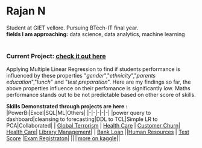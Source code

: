 # Rajan N 
Student at GIET vellore. Pursuing BTech-IT final year.<br>
**fields I am approaching:**  data science, data analytics, machine learning
<br><br>
### Current Project:    [check it out here](https://www.kaggle.com/code/rajannnn/students-performance-analysis) <br>
Applying Multiple Linear Regression to find if students performance is influenced by these properties "_gender_","_ethnicity_","_parents education_","_lunch_" and "_test preparation_". Here are my findings so far, the above properties influence on their perfomance is significantly low. Maths performance stands out to be not predictable based on other score of skills.

**Skills Demonstrated through projects are here :**
|PowerBi|Excel|SQL|ML|Others|
|-|-|-|-|-|
|power query to dashboard|cleansing to forecasting|DDL to TCL|Simple LR to PCA|Collaborated|
| [Global Terrorism](https://github.com/rajannnnnnn/PowerBi-GLOBAL_TERRORISM_ANALYSIS) | [Health Care](https://github.com/rajannnnnnn/Excel-HEALTHCARE_DATA_ANALYSIS) | [Customer Churn](https://github.com/rajannnnnnn/Sql-E_COMMERCE_CUSTOMER_CHURN_ANALYSIS)|  [Health Care](https://kaggle.com/code/rajannnn/healthcare-data-analysis)| [Library Management](https://github.com/rajannnnnnn/Library-Management-and-Attendence-System)|
| [Bank Loan](https://github.com/rajannnnnnn/PowerBI-BANK_LOAN_PERFORMANCE_ANALYSIS) ||[Human Resources](https://github.com/rajannnnnnn/Sql-HR_MANAGEMENT) | [Test Score](https://kaggle.com/code/rajannnn/students-performance-analysis) |[Exam Registraton](https://github.com/rajannnnnnn/Exam-Registration)|
||||[more on kaggle](https://www.kaggle.com/rajannnn/code)||

